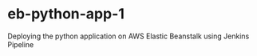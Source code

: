 # eb-python-app-1
Deploying the python application on AWS Elastic Beanstalk using Jenkins Pipeline 
